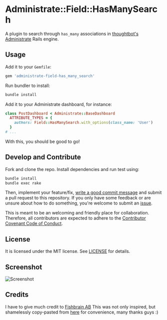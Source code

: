 # Administrate::Field::HasManySearch

A plugin to search through `has_many` associations in [thoughtbot's Administrate](https://github.com/thoughtbot/administrate) Rails engine.

## Usage

Add it to your `Gemfile`:

```ruby
gem 'administrate-field-has_many_search'
```

Run bundler to install:

```sh
bundle install
```

Add it to your Administrate dashboard, for instance:

```ruby
class PostDashboard < Administrate::BaseDashboard
  ATTRIBUTE_TYPES = {
    authors: Field::HasManySearch.with_options(class_name: 'User')
  }
# ...
```

With this, you should be good to go!

## Develop and Contribute

Fork and clone the repo. Install dependencies and run test using:

```sh
bundle install
bundle exec rake
```

Then, implement your feature/fix, [write a good commit message](http://tbaggery.com/2008/04/19/a-note-about-git-commit-messages.html)
and submit a pull request to this repository. If you only have some feedback or are unsure about how to do something, you're welcome to
submit an [issue](https://github.com/redrick/administrate-field-has_many_search/issues/new).

This is meant to be an welcoming and friendly place for collaboration. Therefore, all contributors are expected to adhere to the [Contributor Covenant Code of Conduct](CODE_OF_CONDUCT.md).

## License

It is licensed under the MIT license. See [LICENSE](LICENSE) for details.

## Screenshot

![Screenshot](https://user-images.githubusercontent.com/865364/167399301-49f7de4b-6240-4875-b509-6f354fe62503.png)

## Credits

I have to give much credit to [Fishbrain AB](https://fishbrain.com)
This was not only inspired, but shamelessly copy-pasted from
[here](https://github.com/fishbrain/administrate-field-belongs_to_search) for
convenience, many thanks guys :)
